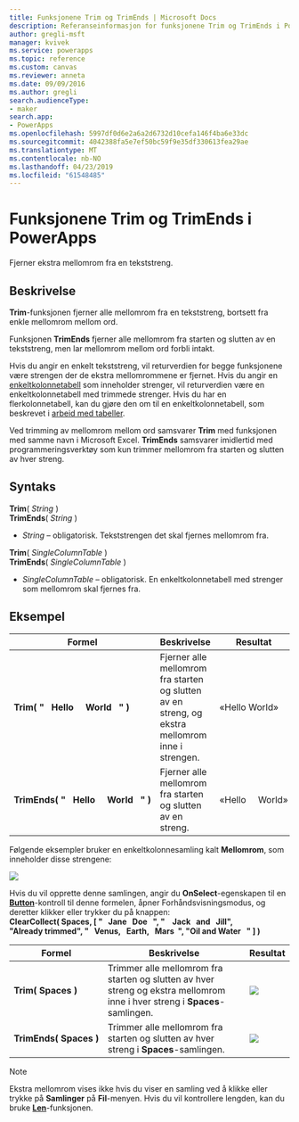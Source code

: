 ```yaml
---
title: Funksjonene Trim og TrimEnds | Microsoft Docs
description: Referanseinformasjon for funksjonene Trim og TrimEnds i PowerApps, inkludert syntaks og eksempel
author: gregli-msft
manager: kvivek
ms.service: powerapps
ms.topic: reference
ms.custom: canvas
ms.reviewer: anneta
ms.date: 09/09/2016
ms.author: gregli
search.audienceType:
- maker
search.app:
- PowerApps
ms.openlocfilehash: 5997df0d6e2a6a2d6732d10cefa146f4ba6e33dc
ms.sourcegitcommit: 4042388fa5e7ef50bc59f9e35df330613fea29ae
ms.translationtype: MT
ms.contentlocale: nb-NO
ms.lasthandoff: 04/23/2019
ms.locfileid: "61548485"
---
```

# <a name="trim-and-trimends-functions-in-powerapps"></a>Funksjonene Trim og TrimEnds i PowerApps
Fjerner ekstra mellomrom fra en tekststreng.

## <a name="description"></a>Beskrivelse
**Trim**-funksjonen fjerner alle mellomrom fra en tekststreng, bortsett fra enkle mellomrom mellom ord.  

Funksjonen **TrimEnds** fjerner alle mellomrom fra starten og slutten av en tekststreng, men lar mellomrom mellom ord forbli intakt.

Hvis du angir en enkelt tekststreng, vil returverdien for begge funksjonene være strengen der de ekstra mellomrommene er fjernet. Hvis du angir en [enkeltkolonnetabell](../working-with-tables.md) som inneholder strenger, vil returverdien være en enkeltkolonnetabell med trimmede strenger. Hvis du har en flerkolonnetabell, kan du gjøre den om til en enkeltkolonnetabell, som beskrevet i [arbeid med tabeller](../working-with-tables.md).

Ved trimming av mellomrom mellom ord samsvarer **Trim** med funksjonen med samme navn i Microsoft Excel. **TrimEnds** samsvarer imidlertid med programmeringsverktøy som kun trimmer mellomrom fra starten og slutten av hver streng.

## <a name="syntax"></a>Syntaks
**Trim**( *String* )<br>**TrimEnds**( *String* )

* *String* – obligatorisk. Tekststrengen det skal fjernes mellomrom fra.

**Trim**( *SingleColumnTable* )<br>**TrimEnds**( *SingleColumnTable* )

* *SingleColumnTable* – obligatorisk. En enkeltkolonnetabell med strenger som mellomrom skal fjernes fra.

## <a name="example"></a>Eksempel

| Formel | Beskrivelse | Resultat |
| --- | --- | --- |
| **Trim(&nbsp;"&nbsp;&nbsp;&nbsp;Hello&nbsp;&nbsp;&nbsp;&nbsp;&nbsp;World&nbsp;&nbsp;&nbsp;"&nbsp;)** |Fjerner alle mellomrom fra starten og slutten av en streng, og ekstra mellomrom inne i strengen. |«Hello World» |
| **TrimEnds(&nbsp;"&nbsp;&nbsp;&nbsp;Hello&nbsp;&nbsp;&nbsp;&nbsp;&nbsp;World&nbsp;&nbsp;&nbsp;"&nbsp;)** |Fjerner alle mellomrom fra starten og slutten av en streng. |«Hello&nbsp;&nbsp;&nbsp;&nbsp;&nbsp;World» |

Følgende eksempler bruker en enkeltkolonnesamling kalt **Mellomrom**, som inneholder disse strengene:

![](media/function-trim/input-strings.png)

Hvis du vil opprette denne samlingen, angir du **OnSelect**-egenskapen til en **[Button](../controls/control-button.md)**-kontroll til denne formelen, åpner Forhåndsvisningsmodus, og deretter klikker eller trykker du på knappen:
<br>**ClearCollect( Spaces, [ "&nbsp;&nbsp;&nbsp;Jane&nbsp;&nbsp;&nbsp;Doe&nbsp;&nbsp;&nbsp;", "&nbsp;&nbsp;&nbsp;&nbsp;Jack&nbsp;&nbsp;&nbsp;and&nbsp;&nbsp;&nbsp;Jill", "Already&nbsp;trimmed", "&nbsp;&nbsp;&nbsp;Venus,&nbsp;&nbsp;&nbsp;Earth,&nbsp;&nbsp;&nbsp;Mars&nbsp;&nbsp;", "Oil&nbsp;and&nbsp;Water&nbsp;&nbsp;&nbsp;" ] )**

| Formel | Beskrivelse | Resultat |
| --- | --- | --- |
| **Trim(&nbsp;Spaces&nbsp;)** |Trimmer alle mellomrom fra starten og slutten av hver streng og ekstra mellomrom inne i hver streng i **Spaces**-samlingen. |<style> img { max-width: none } </style> ![](media/function-trim/output-trim.png) |
| **TrimEnds(&nbsp;Spaces&nbsp;)** |Trimmer alle mellomrom fra starten og slutten av hver streng i **Spaces**-samlingen. |<style> img { max-width: none } </style> ![](media/function-trim/output-trimends.png) |

> [!NOTE]
> Ekstra mellomrom vises ikke hvis du viser en samling ved å klikke eller trykke på **Samlinger** på **Fil**-menyen. Hvis du vil kontrollere lengden, kan du bruke **[Len](function-len.md)**-funksjonen.

